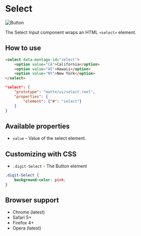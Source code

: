 # Select

![Button](https://raw.github.com/montagejs/montage-lab/master/skeleton/mobile/components/select.reel/screenshot.png)

The Select Input component wraps an HTML `<select>` element.

## How to use

```html
<select data-montage-id="select">
    <option value="CA">California</option>
    <option value="HI">Hawaii</option>
    <option value="NY">New York</option>
</select>
```

```json
"select": {
    "prototype": "matte/ui/select.reel",
    "properties": {
        "element": {"#": "select"}
    }
}
```


## Available properties

* `value` - Value of the select element.



## Customizing with CSS

* `.digit-Select` - The Button element

```css
.digit-Select {
    background-color: pink;
}
```



## Browser support

* Chrome (latest)
* Safari 5+
* Firefox 4+
* Opera (latest)
